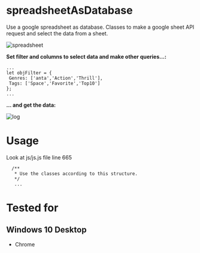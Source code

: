 # spreadsheetAsDatabase
Use a google spreadsheet as database. Classes to make a google sheet API request and select the data from a sheet.

![spreadsheet](https://user-images.githubusercontent.com/62351899/141842148-5f5f884b-b277-4d47-b722-16e71416161c.jpg)

**Set filter and columns to select data and make other queries...:**

```
...
let objFilter = {
 Genres: ['anta','Action','Thrill'],
 Tags: ['Space','Favorite','Top10']
};
...               
```

**... and get the data:**

![log](https://user-images.githubusercontent.com/62351899/141842207-3ff533bf-06e1-4841-b0e7-b29abdde3096.jpg)

# Usage
Look at js/js.js file line 665
```
  /**
   * Use the classes according to this structure.
   */
   ...
```

# Tested for
## Windows 10 Desktop
 * Chrome
